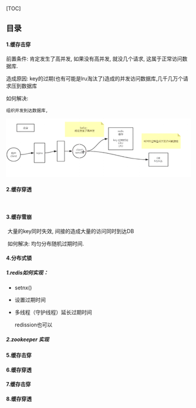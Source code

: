 [TOC]

## <strong>目录</strong>

#### 1.缓存击穿

前置条件: 肯定发生了高并发, 如果没有高并发, 就没几个请求, 这属于正常访问数据库.

造成原因: key的过期(也有可能是lru淘汰了)造成的并发访问数据库,几千几万个请求压到数据库

如何解决:

  	组织并发到达数据库, 

![image-20210216143935083](image\image-20210216143935083.png)

#### 2.缓存穿透

​	

#### 3.缓存雪崩

​	大量的key同时失效, 间接的造成大量的访问同时到达DB

​	如何解决: 均匀分布随机过期时间.

#### 4.分布式锁

##### 	1.redis如何实现：

- setnx()

- 设置过期时间

- 多线程（守护线程）延长过期时间

  redission也可以

#####   2.zookeeper 实现

#### 5.缓存击穿

#### 6.缓存穿透

#### 7.缓存击穿

#### 8.缓存穿透

